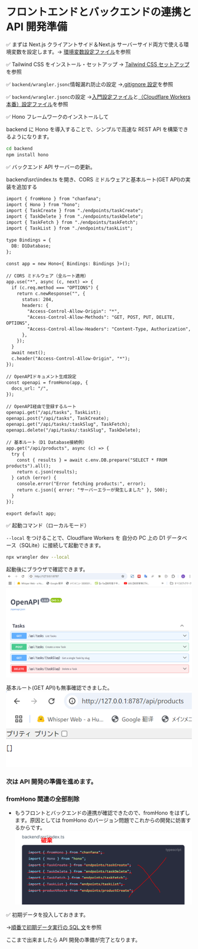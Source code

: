 # フロントエンドとバックエンドの連携と API 開発準備

✅ まずは Next.js クライアントサイド＆Next.js サーバーサイド両方で使える環境変数を設定します。→
[環境変数設定ファイル](/code/kankyou)を参照

✅ Tailwind CSS をインストール・セットアップ →
[Tailwind CSS セットアップ](/code/css)を参照

✅ `backend/wrangler.jsonc`情報漏れ防止の設定 →[.gitignore 設定](/code/anzen)を参照

✅ `backend/wrangler.jsonc`の設定 →[入門設定ファイル](/code/setting)と[（Cloudflare Workers 本番）設定ファイル](/code/bk_kankyou)を参照

✅ Hono フレームワークのインストールして

backend に Hono を導入することで、シンプルで高速な REST API を構築できるようになります。

```sh
cd backend
npm install hono
```

✅ バックエンド API サーバーの更新。

backend\src\index.ts を開き、CORS ミドルウェアと基本ルート(GET API)の実装を追加する

```tsx
import { fromHono } from "chanfana";
import { Hono } from "hono";
import { TaskCreate } from "./endpoints/taskCreate";
import { TaskDelete } from "./endpoints/taskDelete";
import { TaskFetch } from "./endpoints/taskFetch";
import { TaskList } from "./endpoints/taskList";

type Bindings = {
  DB: D1Database;
};

const app = new Hono<{ Bindings: Bindings }>();

// CORS ミドルウェア（全ルート適用）
app.use("*", async (c, next) => {
  if (c.req.method === "OPTIONS") {
    return c.newResponse("", {
      status: 204,
      headers: {
        "Access-Control-Allow-Origin": "*",
        "Access-Control-Allow-Methods": "GET, POST, PUT, DELETE, OPTIONS",
        "Access-Control-Allow-Headers": "Content-Type, Authorization",
      },
    });
  }
  await next();
  c.header("Access-Control-Allow-Origin", "*");
});

// OpenAPIドキュメント生成設定
const openapi = fromHono(app, {
  docs_url: "/",
});

// OpenAPI経由で登録するルート
openapi.get("/api/tasks", TaskList);
openapi.post("/api/tasks", TaskCreate);
openapi.get("/api/tasks/:taskSlug", TaskFetch);
openapi.delete("/api/tasks/:taskSlug", TaskDelete);

// 基本ルート（D1 Database接続例）
app.get("/api/products", async (c) => {
  try {
    const { results } = await c.env.DB.prepare("SELECT * FROM products").all();
    return c.json(results);
  } catch (error) {
    console.error("Error fetching products:", error);
    return c.json({ error: "サーバーエラーが発生しました" }, 500);
  }
});

export default app;
```

✅ 起動コマンド（ローカルモード）

`--local` をつけることで、Cloudflare Workers を 自分の PC 上の D1 データベース（SQLite）に接続して起動できます。

```sh
npx wrangler dev --local

```

起動後にブラウザで確認できます。
![alt text](image-23.png)

基本ルート(GET API)も無事確認できました。
![alt text](image-24.png)

### 次は API 開発の準備を進めます。

### fromHono 関連の全部削除

- もうフロントとバックエンドの連携が確認できたので、fromHono をはずします。原因としては fromHono のバージョン問題でこれからの開発に妨害するからです。
  ![alt text](image-30.png)

✅ 初期データを投入しておきます。

→[順番で初期データ実行の SQL 文](/guide/keikaku4.html#順番で初期データ実行の-sql-文)を参照

ここまで出来ましたら API 開発の準備が完了となります。
